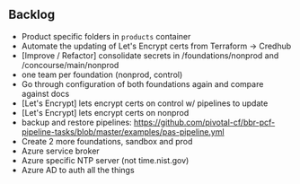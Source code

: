 ## Backlog

- Product specific folders in `products` container
- Automate the updating of Let's Encrypt certs from Terraform -> Credhub
- [Improve / Refactor] consolidate secrets in /foundations/nonprod and /concourse/main/nonprod
- one team per foundation (nonprod, control)
- Go through configuration of both foundations again and compare against docs
- [Let's Encrypt] lets encrypt certs on control w/ pipelines to update
- [Let's Encrypt] lets encrypt certs on nonprod
- backup and restore pipelines: https://github.com/pivotal-cf/bbr-pcf-pipeline-tasks/blob/master/examples/pas-pipeline.yml
- Create 2 more foundations, sandbox and prod
- Azure service broker
- Azure specific NTP server (not time.nist.gov)
- Azure AD to auth all the things